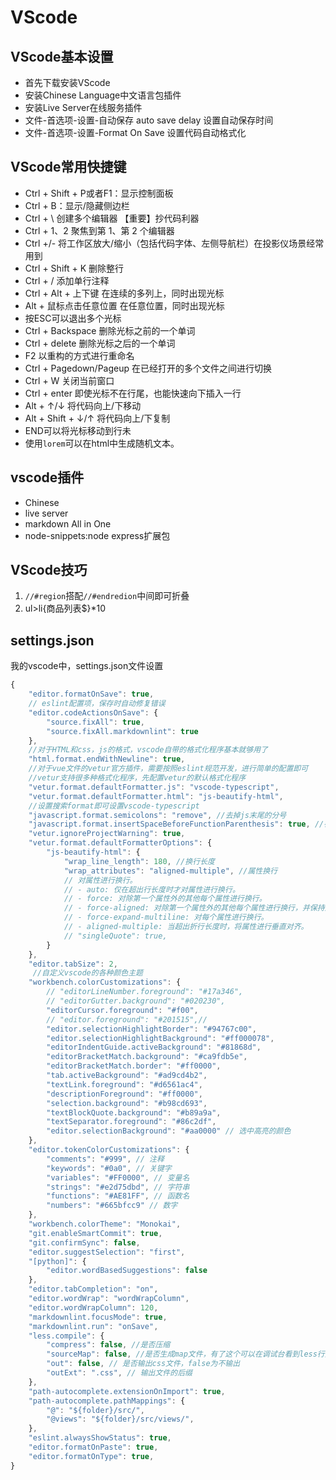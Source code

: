 # VScode

## VScode基本设置

- 首先下载安装VScode
- 安装Chinese Language中文语言包插件  
- 安装Live Server在线服务插件  
- 文件-首选项-设置-自动保存 auto save delay 设置自动保存时间  
- 文件-首选项-设置-Format On Save 设置代码自动格式化

## VScode常用快捷键

- Ctrl + Shift + P或者F1：显示控制面板
- Ctrl + B：显示/隐藏侧边栏
- Ctrl + \ 创建多个编辑器  【重要】抄代码利器
- Ctrl + 1、2 聚焦到第 1、第 2 个编辑器
- Ctrl +/- 将工作区放大/缩小（包括代码字体、左侧导航栏）在投影仪场景经常用到
- Ctrl + Shift + K 删除整行
- Ctrl + / 添加单行注释
- Ctrl + Alt + 上下键 在连续的多列上，同时出现光标
- Alt + 鼠标点击任意位置  在任意位置，同时出现光标
- 按ESC可以退出多个光标
- Ctrl + Backspace   删除光标之前的一个单词
- Ctrl + delete  删除光标之后的一个单词
- F2 以重构的方式进行重命名
- Ctrl + Pagedown/Pageup 在已经打开的多个文件之间进行切换
- Ctrl + W 关闭当前窗口
- Ctrl + enter 即使光标不在行尾，也能快速向下插入一行
- Alt + ↑/↓ 将代码向上/下移动
- Alt + Shift + ↓/↑ 将代码向上/下复制
- END可以将光标移动到行未
- 使用`lorem`可以在html中生成随机文本。

## vscode插件

- Chinese
- live server
- markdown All in One
- node-snippets:node express扩展包

## VScode技巧

1. `//#region`搭配`//#endredion`中间即可折叠
2. ul>li{商品列表$}*10

## settings.json

我的vscode中，settings.json文件设置

```js
{
    "editor.formatOnSave": true,
    // eslint配置项，保存时自动修复错误
    "editor.codeActionsOnSave": {
        "source.fixAll": true,
        "source.fixAll.markdownlint": true
    },
    //对于HTML和css，js的格式，vscode自带的格式化程序基本就够用了
    "html.format.endWithNewline": true,
    //对于vue文件的vetur官方插件，需要按照eslint规范开发，进行简单的配置即可
    //vetur支持很多种格式化程序，先配置vetur的默认格式化程序
    "vetur.format.defaultFormatter.js": "vscode-typescript",
    "vetur.format.defaultFormatter.html": "js-beautify-html",
    //设置搜索format即可设置vscode-typescript
    "javascript.format.semicolons": "remove", //去掉js末尾的分号
    "javascript.format.insertSpaceBeforeFunctionParenthesis": true, //在函数前面加个空格
    "vetur.ignoreProjectWarning": true,
    "vetur.format.defaultFormatterOptions": {
        "js-beautify-html": {
            "wrap_line_length": 180, //换行长度
            "wrap_attributes": "aligned-multiple", //属性换行
            // 对属性进行换行。
            // - auto: 仅在超出行长度时才对属性进行换行。
            // - force: 对除第一个属性外的其他每个属性进行换行。
            // - force-aligned: 对除第一个属性外的其他每个属性进行换行，并保持对齐。
            // - force-expand-multiline: 对每个属性进行换行。
            // - aligned-multiple: 当超出折行长度时，将属性进行垂直对齐。
            // "singleQuote": true,
        }
    },
    "editor.tabSize": 2,
     //自定义vscode的各种颜色主题
    "workbench.colorCustomizations": {
        // "editorLineNumber.foreground": "#17a346",
        // "editorGutter.background": "#020230",
        "editorCursor.foreground": "#f00",
        // "editor.foreground": "#201515",//
        "editor.selectionHighlightBorder": "#94767c00",
        "editor.selectionHighlightBackground": "#ff000078",
        "editorIndentGuide.activeBackground": "#81868d",
        "editorBracketMatch.background": "#ca9fdb5e",
        "editorBracketMatch.border": "#ff0000",
        "tab.activeBackground": "#ad9cd4b2",
        "textLink.foreground": "#d6561ac4",
        "descriptionForeground": "#ff0000",
        "selection.background": "#b98cd693",
        "textBlockQuote.background": "#b89a9a",
        "textSeparator.foreground": "#86c2df",
        "editor.selectionBackground": "#aa0000" // 选中高亮的颜色
    },
    "editor.tokenColorCustomizations": {
        "comments": "#999", // 注释
        "keywords": "#0a0", // 关键字
        "variables": "#FF0000", // 变量名
        "strings": "#e2d75dbd", // 字符串
        "functions": "#AE81FF", // 函数名
        "numbers": "#665bfcc9" // 数字
    },
    "workbench.colorTheme": "Monokai",
    "git.enableSmartCommit": true,
    "git.confirmSync": false,
    "editor.suggestSelection": "first",
    "[python]": {
        "editor.wordBasedSuggestions": false
    },
    "editor.tabCompletion": "on",
    "editor.wordWrap": "wordWrapColumn",
    "editor.wordWrapColumn": 120,
    "markdownlint.focusMode": true,
    "markdownlint.run": "onSave",
    "less.compile": {
        "compress": false, //是否压缩
        "sourceMap": false, //是否生成map文件，有了这个可以在调试台看到less行数
        "out": false, // 是否输出css文件，false为不输出
        "outExt": ".css", // 输出文件的后缀
    },
    "path-autocomplete.extensionOnImport": true,
    "path-autocomplete.pathMappings": {
        "@": "${folder}/src/",
        "@views": "${folder}/src/views/",
    },
    "eslint.alwaysShowStatus": true,
    "editor.formatOnPaste": true,
    "editor.formatOnType": true,
}
```

